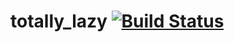 totally_lazy [![Build Status](https://travis-ci.org/raymanoz/totally_lazy.svg?branch=master)](https://travis-ci.org/raymanoz/totally_lazy)
============
